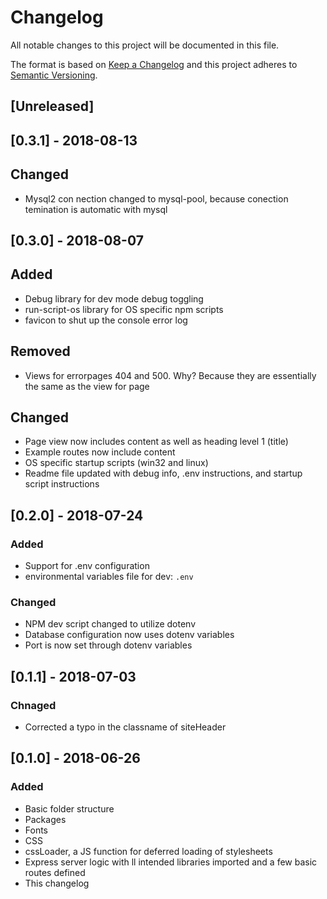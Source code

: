 # Changelog
All notable changes to this project will be documented in this file.

The format is based on [Keep a Changelog](http://keepachangelog.com/en/1.0.0/)
and this project adheres to [Semantic Versioning](http://semver.org/spec/v2.0.0.html).

## [Unreleased]

## [0.3.1] - 2018-08-13
## Changed
- Mysql2 con nection changed to mysql-pool, because conection temination is automatic with mysql

## [0.3.0] - 2018-08-07
## Added
- Debug library for dev mode debug toggling
- run-script-os library for OS specific npm scripts
- favicon to shut up the console error log

## Removed
- Views for errorpages 404 and 500. Why? Because they are essentially the same as the view for page

## Changed
- Page view now includes content as well as heading level 1 (title)
- Example routes now include content
- OS specific startup scripts (win32 and linux)
- Readme file updated with debug info, .env instructions, and startup script instructions

## [0.2.0] - 2018-07-24
### Added
- Support for .env configuration
- environmental variables file for dev: `.env`

### Changed
- NPM dev script changed to utilize dotenv
- Database configuration now uses dotenv variables
- Port is now set through dotenv variables

## [0.1.1] - 2018-07-03
### Chnaged
- Corrected a typo in the classname of siteHeader

## [0.1.0] - 2018-06-26
### Added
- Basic folder structure
- Packages
- Fonts
- CSS
- cssLoader, a JS function for deferred loading of stylesheets
- Express server logic with ll intended libraries imported and a few basic routes defined
- This changelog